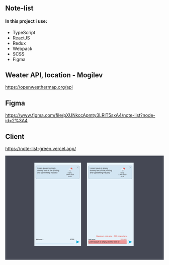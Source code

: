 ## Note-list
#### In this project i use:
+ TypeScript
+ ReactJS
+ Redux
+ Webpack
+ SCSS
+ Figma

## Weater API, location - Mogilev
https://openweathermap.org/api

## Figma
https://www.figma.com/file/pXUNkccApmty3LRIT5sxA4/note-list?node-id=2%3A4

## Client
https://note-list-green.vercel.app/

![Notes-list-preview](preview.png)

